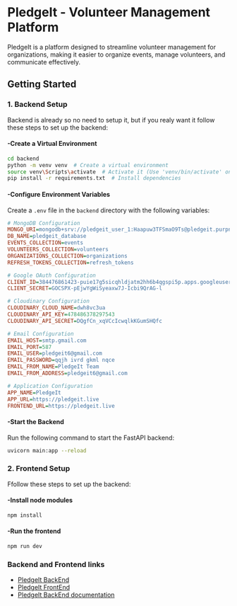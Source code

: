 # PledgeIt - Volunteer Management Platform

PledgeIt is a platform designed to streamline volunteer management for organizations, making it easier to organize events, manage volunteers, and communicate effectively.

## Getting Started

### 1. Backend Setup

Backend is already so no need to setup it, but if you realy want it follow these steps to set up the backend:

#### -Create a Virtual Environment

```sh
cd backend
python -m venv venv  # Create a virtual environment
source venv\Scripts\activate  # Activate it (Use 'venv/bin/activate' on Macs)
pip install -r requirements.txt  # Install dependencies
```

#### -Configure Environment Variables

Create a `.env` file in the `backend` directory with the following variables:

```ini
# MongoDB Configuration
MONGO_URI=mongodb+srv://pledgeit_user_1:Haapuw3TFSmaO9Ts@pledgeit.purpn.mongodb.net/?retryWrites=true&w=majority&appName=pledgeit
DB_NAME=pledgeit_database
EVENTS_COLLECTION=events
VOLUNTEERS_COLLECTION=volunteers
ORGANIZATIONS_COLLECTION=organizations
REFRESH_TOKENS_COLLECTION=refresh_tokens

# Google OAuth Configuration
CLIENT_ID=384476861423-puie17g5sicqhldjatm2hh6b4qgspi5p.apps.googleusercontent.com
CLIENT_SECRET=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

# Cloudinary Configuration
CLOUDINARY_CLOUD_NAME=dwh8vc3ua
CLOUDINARY_API_KEY=478486378297543
CLOUDINARY_API_SECRET=DQgfCn_xqVCcIcwqlkKGumSHQfc

# Email Configuration
EMAIL_HOST=smtp.gmail.com
EMAIL_PORT=587
EMAIL_USER=pledgeit6@gmail.com
EMAIL_PASSWORD=qqjh ivrd gkml nqce
EMAIL_FROM_NAME=PledgeIt Team
EMAIL_FROM_ADDRESS=pledgeit6@gmail.com

# Application Configuration
APP_NAME=PledgeIt
APP_URL=https://pledgeit.live
FRONTEND_URL=https://pledgeit.live
```

#### -Start the Backend

Run the following command to start the FastAPI backend:

```sh
uvicorn main:app --reload
```

### 2. Frontend Setup

Ffollow these steps to set up the backend:

#### -Install node modules

```sh
npm install
```

#### -Run the frontend

```sh
npm run dev
```

### Backend and Frontend links

- [PledgeIt BackEnd](https://pledgeit-backend-ihkh.onrender.com/)  
- [PledgeIt FrontEnd](https://pledgeit-frontend-production-production.up.railway.app/VolHome)
- [PledgeIt BackEnd documentation](https://pledgeit-backend-ihkh.onrender.com/docs)


